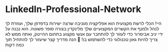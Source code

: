 # LinkedIn-Professional-Network
היי! הכלי לרשת מקצועית הוא אפליקציה מגניבה שרצה ישירות בדפדפן שלך, ועוזרת לך לנהל ולמנף את הקשרים המקצועיים שלך מלינקדין בצורה סופר פשוטה. הוא נבנה על ידי יניב אביסרור כדי לעזור לך להתחבר עם אנשי מקצוע בתחום ההייטק, ואתה ממש לא צריך להיות גאון טכנולוגי כדי להשתמש בו! 🎉 הנה מדריך קצר שיעזור לך להתחיל תוך כמה דקות
